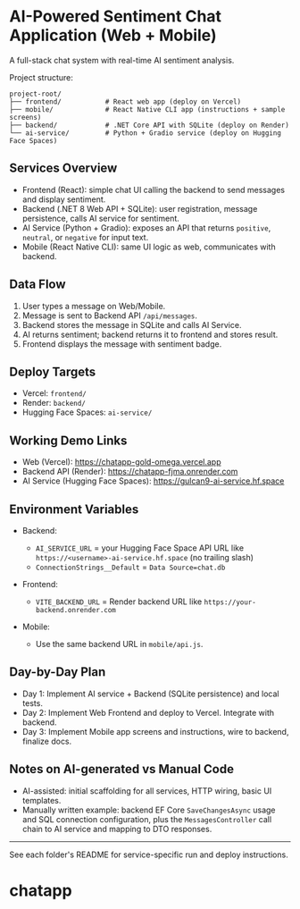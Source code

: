 # AI-Powered Sentiment Chat Application (Web + Mobile)

A full-stack chat system with real-time AI sentiment analysis.

Project structure:

```
project-root/
├── frontend/           # React web app (deploy on Vercel)
├── mobile/             # React Native CLI app (instructions + sample screens)
├── backend/            # .NET Core API with SQLite (deploy on Render)
└── ai-service/         # Python + Gradio service (deploy on Hugging Face Spaces)
```

## Services Overview

- Frontend (React): simple chat UI calling the backend to send messages and display sentiment.
- Backend (.NET 8 Web API + SQLite): user registration, message persistence, calls AI service for sentiment.
- AI Service (Python + Gradio): exposes an API that returns `positive`, `neutral`, or `negative` for input text.
- Mobile (React Native CLI): same UI logic as web, communicates with backend.

## Data Flow

1. User types a message on Web/Mobile.
2. Message is sent to Backend API `/api/messages`.
3. Backend stores the message in SQLite and calls AI Service.
4. AI returns sentiment; backend returns it to frontend and stores result.
5. Frontend displays the message with sentiment badge.

## Deploy Targets

- Vercel: `frontend/`
- Render: `backend/`
- Hugging Face Spaces: `ai-service/`

## Working Demo Links

- Web (Vercel): https://chatapp-gold-omega.vercel.app
- Backend API (Render): https://chatapp-fjma.onrender.com
- AI Service (Hugging Face Spaces): https://gulcan9-ai-service.hf.space

## Environment Variables

- Backend:
  - `AI_SERVICE_URL` = your Hugging Face Space API URL like `https://<username>-ai-service.hf.space` (no trailing slash)
  - `ConnectionStrings__Default` = `Data Source=chat.db`

- Frontend:
  - `VITE_BACKEND_URL` = Render backend URL like `https://your-backend.onrender.com`

- Mobile:
  - Use the same backend URL in `mobile/api.js`.

## Day-by-Day Plan

- Day 1: Implement AI service + Backend (SQLite persistence) and local tests.
- Day 2: Implement Web Frontend and deploy to Vercel. Integrate with backend.
- Day 3: Implement Mobile app screens and instructions, wire to backend, finalize docs.

## Notes on AI-generated vs Manual Code

- AI-assisted: initial scaffolding for all services, HTTP wiring, basic UI templates.
- Manually written example: backend EF Core `SaveChangesAsync` usage and SQL connection configuration, plus the `MessagesController` call chain to AI service and mapping to DTO responses.

---

See each folder's README for service-specific run and deploy instructions.
# chatapp
